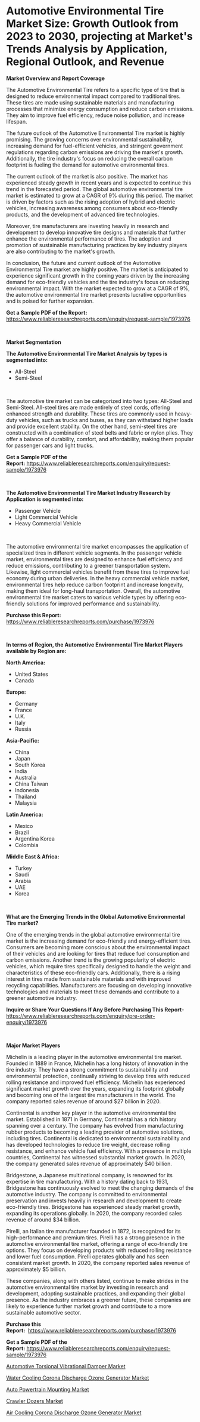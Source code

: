 <p><h1>Automotive Environmental Tire Market Size: Growth Outlook from 2023 to 2030, projecting at Market's Trends Analysis by Application, Regional Outlook, and Revenue</h1></p><p><strong>Market Overview and Report Coverage</strong></p>
<p><p>The Automotive Environmental Tire refers to a specific type of tire that is designed to reduce environmental impact compared to traditional tires. These tires are made using sustainable materials and manufacturing processes that minimize energy consumption and reduce carbon emissions. They aim to improve fuel efficiency, reduce noise pollution, and increase lifespan.</p><p>The future outlook of the Automotive Environmental Tire market is highly promising. The growing concerns over environmental sustainability, increasing demand for fuel-efficient vehicles, and stringent government regulations regarding carbon emissions are driving the market's growth. Additionally, the tire industry's focus on reducing the overall carbon footprint is fueling the demand for automotive environmental tires.</p><p>The current outlook of the market is also positive. The market has experienced steady growth in recent years and is expected to continue this trend in the forecasted period. The global automotive environmental tire market is estimated to grow at a CAGR of 9% during this period. The market is driven by factors such as the rising adoption of hybrid and electric vehicles, increasing awareness among consumers about eco-friendly products, and the development of advanced tire technologies.</p><p>Moreover, tire manufacturers are investing heavily in research and development to develop innovative tire designs and materials that further enhance the environmental performance of tires. The adoption and promotion of sustainable manufacturing practices by key industry players are also contributing to the market's growth.</p><p>In conclusion, the future and current outlook of the Automotive Environmental Tire market are highly positive. The market is anticipated to experience significant growth in the coming years driven by the increasing demand for eco-friendly vehicles and the tire industry's focus on reducing environmental impact. With the market expected to grow at a CAGR of 9%, the automotive environmental tire market presents lucrative opportunities and is poised for further expansion.</p></p>
<p><strong>Get a Sample PDF of the Report:</strong> <a href="https://www.reliableresearchreports.com/enquiry/request-sample/1973976">https://www.reliableresearchreports.com/enquiry/request-sample/1973976</a></p>
<p>&nbsp;</p>
<p><strong>Market Segmentation</strong></p>
<p><strong>The Automotive Environmental Tire Market Analysis by types is segmented into:</strong></p>
<p><ul><li>All-Steel</li><li>Semi-Steel</li></ul></p>
<p>&nbsp;</p>
<p><p>The automotive tire market can be categorized into two types: All-Steel and Semi-Steel. All-steel tires are made entirely of steel cords, offering enhanced strength and durability. These tires are commonly used in heavy-duty vehicles, such as trucks and buses, as they can withstand higher loads and provide excellent stability. On the other hand, semi-steel tires are constructed with a combination of steel belts and fabric or nylon plies. They offer a balance of durability, comfort, and affordability, making them popular for passenger cars and light trucks.</p></p>
<p><strong>Get a Sample PDF of the Report:</strong>&nbsp;<a href="https://www.reliableresearchreports.com/enquiry/request-sample/1973976">https://www.reliableresearchreports.com/enquiry/request-sample/1973976</a></p>
<p>&nbsp;</p>
<p><strong>The Automotive Environmental Tire Market Industry Research by Application is segmented into:</strong></p>
<p><ul><li>Passenger Vehicle</li><li>Light Commercial Vehicle</li><li>Heavy Commercial Vehicle</li></ul></p>
<p>&nbsp;</p>
<p><p>The automotive environmental tire market encompasses the application of specialized tires in different vehicle segments. In the passenger vehicle market, environmental tires are designed to enhance fuel efficiency and reduce emissions, contributing to a greener transportation system. Likewise, light commercial vehicles benefit from these tires to improve fuel economy during urban deliveries. In the heavy commercial vehicle market, environmental tires help reduce carbon footprint and increase longevity, making them ideal for long-haul transportation. Overall, the automotive environmental tire market caters to various vehicle types by offering eco-friendly solutions for improved performance and sustainability.</p></p>
<p><strong>Purchase this Report:</strong>&nbsp; <a href="https://www.reliableresearchreports.com/purchase/1973976">https://www.reliableresearchreports.com/purchase/1973976</a></p>
<p>&nbsp;</p>
<p><strong>In terms of Region, the Automotive Environmental Tire Market Players available by Region are:</strong></p>
<p>
    <p> <strong> North America: </strong>
        <ul>
            <li>United States</li>
            <li>Canada</li>
        </ul>
        </p> 
    <p> <strong> Europe: </strong>
        <ul>
            <li>Germany</li>
            <li>France</li>
            <li>U.K.</li>
            <li>Italy</li>
            <li>Russia</li>
        </ul>
        </p> 
    <p> <strong> Asia-Pacific: </strong>
        <ul>
            <li>China</li>
            <li>Japan</li>
            <li>South Korea</li>
            <li>India</li>
            <li>Australia</li>
            <li>China Taiwan</li>
            <li>Indonesia</li>
            <li>Thailand</li>
            <li>Malaysia</li>
        </ul>
        </p> 
    <p> <strong> Latin America: </strong>
        <ul>
            <li>Mexico</li>
            <li>Brazil</li>
            <li>Argentina Korea</li>
            <li>Colombia</li>
        </ul>
        </p> 
    <p> <strong> Middle East & Africa: </strong>
        <ul>
            <li>Turkey</li>
            <li>Saudi</li>
            <li>Arabia</li>
            <li>UAE</li>
            <li>Korea</li>
        </ul>
    </p>
    </p>
<p>&nbsp;</p>
<p><strong>What are the Emerging Trends in the Global Automotive Environmental Tire market?</strong></p>
<p><p>One of the emerging trends in the global automotive environmental tire market is the increasing demand for eco-friendly and energy-efficient tires. Consumers are becoming more conscious about the environmental impact of their vehicles and are looking for tires that reduce fuel consumption and carbon emissions. Another trend is the growing popularity of electric vehicles, which require tires specifically designed to handle the weight and characteristics of these eco-friendly cars. Additionally, there is a rising interest in tires made from sustainable materials and with improved recycling capabilities. Manufacturers are focusing on developing innovative technologies and materials to meet these demands and contribute to a greener automotive industry.</p></p>
<p><strong>Inquire or Share Your Questions If Any Before Purchasing This Report</strong>- <a href="https://www.reliableresearchreports.com/enquiry/pre-order-enquiry/1973976">https://www.reliableresearchreports.com/enquiry/pre-order-enquiry/1973976</a></p>
<p>&nbsp;</p>
<p><strong>Major Market Players</strong></p>
<p><p>Michelin is a leading player in the automotive environmental tire market. Founded in 1889 in France, Michelin has a long history of innovation in the tire industry. They have a strong commitment to sustainability and environmental protection, continually striving to develop tires with reduced rolling resistance and improved fuel efficiency. Michelin has experienced significant market growth over the years, expanding its footprint globally and becoming one of the largest tire manufacturers in the world. The company reported sales revenue of around $27 billion in 2020.</p><p>Continental is another key player in the automotive environmental tire market. Established in 1871 in Germany, Continental has a rich history spanning over a century. The company has evolved from manufacturing rubber products to becoming a leading provider of automotive solutions, including tires. Continental is dedicated to environmental sustainability and has developed technologies to reduce tire weight, decrease rolling resistance, and enhance vehicle fuel efficiency. With a presence in multiple countries, Continental has witnessed substantial market growth. In 2020, the company generated sales revenue of approximately $40 billion.</p><p>Bridgestone, a Japanese multinational company, is renowned for its expertise in tire manufacturing. With a history dating back to 1931, Bridgestone has continuously evolved to meet the changing demands of the automotive industry. The company is committed to environmental preservation and invests heavily in research and development to create eco-friendly tires. Bridgestone has experienced steady market growth, expanding its operations globally. In 2020, the company recorded sales revenue of around $34 billion.</p><p>Pirelli, an Italian tire manufacturer founded in 1872, is recognized for its high-performance and premium tires. Pirelli has a strong presence in the automotive environmental tire market, offering a range of eco-friendly tire options. They focus on developing products with reduced rolling resistance and lower fuel consumption. Pirelli operates globally and has seen consistent market growth. In 2020, the company reported sales revenue of approximately $5 billion.</p><p>These companies, along with others listed, continue to make strides in the automotive environmental tire market by investing in research and development, adopting sustainable practices, and expanding their global presence. As the industry embraces a greener future, these companies are likely to experience further market growth and contribute to a more sustainable automotive sector.</p></p>
<p><strong>Purchase this Report:</strong>&nbsp;&nbsp;<a href="https://www.reliableresearchreports.com/purchase/1973976">https://www.reliableresearchreports.com/purchase/1973976</a></p>
<p></p>
<p><strong>Get a Sample PDF of the Report:</strong>&nbsp;<a href="https://www.reliableresearchreports.com/enquiry/request-sample/1973976">https://www.reliableresearchreports.com/enquiry/request-sample/1973976</a></p>
<p><p><a href="https://github.com/pizolina/Market-Research-Report-List-1/blob/main/automotive-torsional-vibrational-damper-market.md">Automotive Torsional Vibrational Damper Market</a></p><p><a href="https://www.linkedin.com/pulse/water-cooling-corona-discharge-ozone-generator-market-challenges-pa2qe/">Water Cooling Corona Discharge Ozone Generator Market</a></p><p><a href="https://github.com/lbird53714/Market-Research-Report-List-1/blob/main/auto-powertrain-mounting-market.md">Auto Powertrain Mounting Market</a></p><p><a href="https://medium.com/@mskylatoy/crawler-dozers-market-competitive-analysis-market-trends-and-forecast-to-2030-de16245b2a5e">Crawler Dozers Market</a></p><p><a href="https://www.linkedin.com/pulse/air-cooling-corona-discharge-ozone-generator-market-research-fcqge/">Air Cooling Corona Discharge Ozone Generator Market</a></p></p>